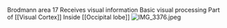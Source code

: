 Brodmann area 17
Receives visual information
Basic visual processing
Part of \[\[Visual Cortex]]
Inside \[\[Occipital lobe]]
![IMG\_3376.jpeg](img_3376.jpeg)
